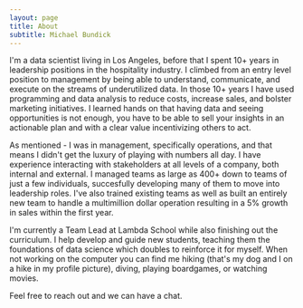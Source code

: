 ```yaml
---
layout: page
title: About
subtitle: Michael Bundick
---
```


I'm a data scientist living in Los Angeles, before that I spent 10+ years in leadership positions in the hospitality industry. I climbed from an entry level position to management by being able to understand, communicate, and execute on the streams of underutilized data. In those 10+ years I have used programming and data analysis to reduce costs, increase sales, and bolster marketing initiatives. I learned hands on that having data and seeing opportunities is not enough, you have to be able to sell your insights in an actionable plan and with a clear value incentivizing others to act.

As mentioned - I was in management, specifically operations, and that means I didn't get the luxury of playing with numbers all day. I have experience interacting with stakeholders at all levels of a company, both internal and external. I managed teams as large as 400+ down to teams of just a few individuals, succesfully developing many of them to move into leadership roles. I've also trained  existing teams as well as built an entirely new team to handle a multimillion dollar operation resulting in a 5% growth in sales within the first year.

I'm currently a Team Lead at Lambda School while also finishing out the curriculum. I help develop and guide new students, teaching them the foundations of data science which doubles to reinforce it for myself. When not working on the computer you can find me hiking (that's my dog and I on a hike in my profile picture), diving, playing boardgames, or watching movies. 

Feel free to reach out and we can have a chat.

